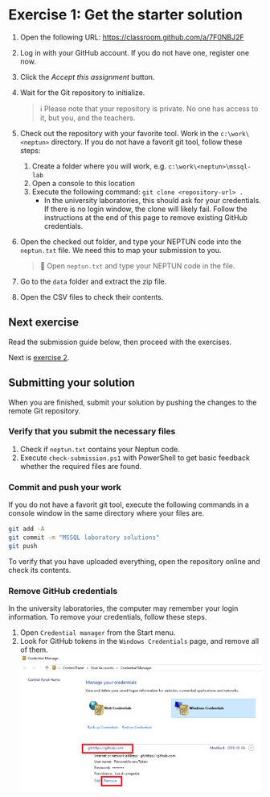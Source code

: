 # Exercise 1: Get the starter solution

1. Open the following URL: <https://classroom.github.com/a/7F0NBJ2F>

1. Log in with your GitHub account. If you do not have one, register one now.

1. Click the _Accept this assignment_ button.

1. Wait for the Git repository to initialize.

   > :information_source: Please note that your repository is private. No one has access to it, but you, and the teachers.

1. Check out the repository with your favorite tool. Work in the `c:\work\<neptun>` directory. If you do not have a favorit git tool, follow these steps:

   1. Create a folder where you will work, e.g. `c:\work\<neptun>\mssql-lab`
   1. Open a console to this location
   1. Execute the following command: `git clone <repository-url> .`
      - In the university laboratories, this should ask for your credentials. If there is no login window, the clone will likely fail. Follow the instructions at the end of this page to remove existing GitHub credentials.

1. Open the checked out folder, and type your NEPTUN code into the `neptun.txt` file. We need this to map your submission to you.

   > :memo: Open `neptun.txt` and type your NEPTUN code in the file.

1. Go to the `data` folder and extract the zip file.

1. Open the CSV files to check their contents.

## Next exercise

Read the submission guide below, then proceed with the exercises.

Next is [exercise 2](exercise2.md).

## Submitting your solution

When you are finished, submit your solution by pushing the changes to the remote Git repository.

### Verify that you submit the necessary files

1. Check if `neptun.txt` contains your Neptun code.
1. Execute `check-submission.ps1` with PowerShell to get basic feedback whether the required files are found.

### Commit and push your work

If you do not have a favorit git tool, execute the following commands in a console window in the same directory where your files are.

```bash
git add -A
git commit -m "MSSQL laboratory solutions"
git push
```

To verify that you have uploaded everything, open the repository online and check its contents.

### Remove GitHub credentials

In the university laboratories, the computer may remember your login information. To remove your credentials, follow these steps.

1. Open `Credential manager` from the Start menu.
1. Look for GitHub tokens in the `Windows Credentials` page, and remove all of them.
   ![Remove existing GitHub access token](images/git-credential-remove.png)
